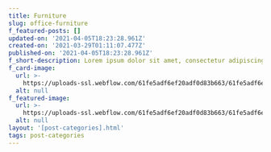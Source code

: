 ```yaml
---
title: Furniture
slug: office-furniture
f_featured-posts: []
updated-on: '2021-04-05T18:23:28.961Z'
created-on: '2021-03-29T01:11:07.477Z'
published-on: '2021-04-05T18:23:28.961Z'
f_short-description: Lorem ipsum dolor sit amet, consectetur adipiscing elit.
f_card-image:
  url: >-
    https://uploads-ssl.webflow.com/61fe5adf6ef20adf0d83b663/61fe5adf6ef20a40f783b67c_Space008.jpeg
  alt: null
f_featured-image:
  url: >-
    https://uploads-ssl.webflow.com/61fe5adf6ef20adf0d83b663/61fe5adf6ef20a40f783b67c_Space008.jpeg
  alt: null
layout: '[post-categories].html'
tags: post-categories
---
```



